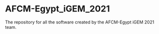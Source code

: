 # AFCM-Egypt_iGEM_2021
The repository for all the software created by the AFCM-Egypt iGEM 2021 team. 
